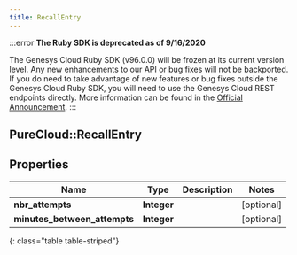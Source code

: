 ```yaml
---
title: RecallEntry
---
```


:::error
**The Ruby SDK is deprecated as of 9/16/2020**

The Genesys Cloud Ruby SDK (v96.0.0) will be frozen at its current version level. Any new enhancements to our API or bug fixes will not be backported. If you do need to take advantage of new features or bug fixes outside the Genesys Cloud Ruby SDK, you will need to use the Genesys Cloud REST endpoints directly. More information can be found in the [Official Announcement](https://developer.mypurecloud.com/forum/t/announcement-genesys-cloud-ruby-sdk-end-of-life/8850).
:::


## PureCloud::RecallEntry

## Properties

|Name | Type | Description | Notes|
|------------ | ------------- | ------------- | -------------|
| **nbr_attempts** | **Integer** |  | [optional] |
| **minutes_between_attempts** | **Integer** |  | [optional] |
{: class="table table-striped"}


